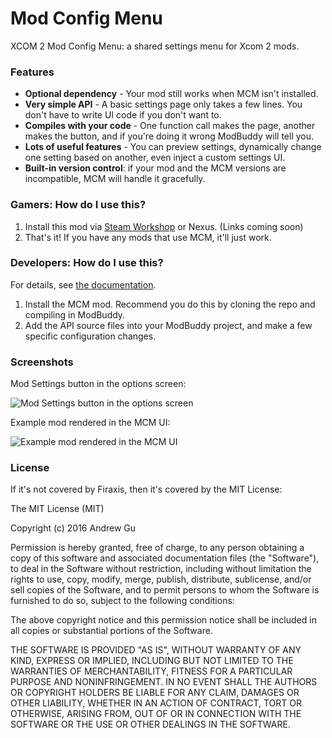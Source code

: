 # Mod Config Menu

XCOM 2 Mod Config Menu: a shared settings menu for Xcom 2 mods.

### Features

* **Optional dependency** - Your mod still works when MCM isn't installed.
* **Very simple API** - A basic settings page only takes a few lines. You don't have to write UI code if you don't want to.
* **Compiles with your code** - One function call makes the page, another makes the button, and if you're doing it wrong ModBuddy will tell you.
* **Lots of useful features** - You can preview settings, dynamically change one setting based on another, even inject a custom settings UI.
* **Built-in version control**: if your mod and the MCM versions are incompatible, MCM will handle it gracefully.

### Gamers: How do I use this?

1. Install this mod via [Steam Workshop](http://steamcommunity.com/sharedfiles/filedetails/?id=667104300) or Nexus. (Links coming soon)
2. That's it! If you have any mods that use MCM, it'll just work.

### Developers: How do I use this?

For details, see [the documentation](https://github.com/andrewgu/ModConfigMenu/blob/master/documentation/intro.md).

1. Install the MCM mod. Recommend you do this by cloning the repo and compiling in ModBuddy.
2. Add the API source files into your ModBuddy project, and make a few specific configuration changes.

### Screenshots

Mod Settings button in the options screen:

![Mod Settings button in the options screen](https://raw.githubusercontent.com/andrewgu/ModConfigMenu/master/Res/screen1.jpg "Mod Settings button in the options screen")

Example mod rendered in the MCM UI:

![Example mod rendered in the MCM UI](https://raw.githubusercontent.com/andrewgu/ModConfigMenu/master/Res/screen2.jpg "Example mod rendered in the MCM UI")

### License

If it's not covered by Firaxis, then it's covered by the MIT License:

The MIT License (MIT)

Copyright (c) 2016 Andrew Gu

Permission is hereby granted, free of charge, to any person obtaining a copy
of this software and associated documentation files (the "Software"), to deal
in the Software without restriction, including without limitation the rights
to use, copy, modify, merge, publish, distribute, sublicense, and/or sell
copies of the Software, and to permit persons to whom the Software is
furnished to do so, subject to the following conditions:

The above copyright notice and this permission notice shall be included in all
copies or substantial portions of the Software.

THE SOFTWARE IS PROVIDED "AS IS", WITHOUT WARRANTY OF ANY KIND, EXPRESS OR
IMPLIED, INCLUDING BUT NOT LIMITED TO THE WARRANTIES OF MERCHANTABILITY,
FITNESS FOR A PARTICULAR PURPOSE AND NONINFRINGEMENT. IN NO EVENT SHALL THE
AUTHORS OR COPYRIGHT HOLDERS BE LIABLE FOR ANY CLAIM, DAMAGES OR OTHER
LIABILITY, WHETHER IN AN ACTION OF CONTRACT, TORT OR OTHERWISE, ARISING FROM,
OUT OF OR IN CONNECTION WITH THE SOFTWARE OR THE USE OR OTHER DEALINGS IN THE
SOFTWARE.
